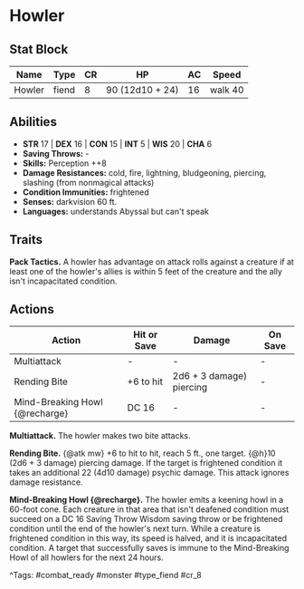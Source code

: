 # Howler

## Stat Block

| Name | Type | CR | HP | AC | Speed |
|------|------|----|----|----|-------|
| Howler | fiend | 8 | 90 (12d10 + 24) | 16 | walk 40 |

## Abilities

- **STR** 17 | **DEX** 16 | **CON** 15 | **INT** 5 | **WIS** 20 | **CHA** 6
- **Saving Throws:** -  
- **Skills:** Perception ++8  
- **Damage Resistances:** cold, fire, lightning, bludgeoning, piercing, slashing (from nonmagical attacks)  
- **Condition Immunities:** frightened  
- **Senses:** darkvision 60 ft.  
- **Languages:** understands Abyssal but can't speak

## Traits

**Pack Tactics.** A howler has advantage on attack rolls against a creature if at least one of the howler's allies is within 5 feet of the creature and the ally isn't incapacitated condition.


## Actions

| Action | Hit or Save | Damage | On Save |
|--------|--------------|--------|----------|
| Multiattack | - | - | - |
| Rending Bite | +6 to hit | 2d6 + 3 damage) piercing | - |
| Mind-Breaking Howl {@recharge} | DC 16 | - | - |

**Multiattack.** The howler makes two bite attacks.

**Rending Bite.** {@atk mw} +6 to hit to hit, reach 5 ft., one target. {@h}10 (2d6 + 3 damage) piercing damage. If the target is frightened condition it takes an additional 22 (4d10 damage) psychic damage. This attack ignores damage resistance.

**Mind-Breaking Howl {@recharge}.** The howler emits a keening howl in a 60-foot cone. Each creature in that area that isn't deafened condition must succeed on a DC 16 Saving Throw Wisdom saving throw or be frightened condition until the end of the howler's next turn. While a creature is frightened condition in this way, its speed is halved, and it is incapacitated condition. A target that successfully saves is immune to the Mind-Breaking Howl of all howlers for the next 24 hours.


^Tags: #combat_ready #monster #type_fiend #cr_8